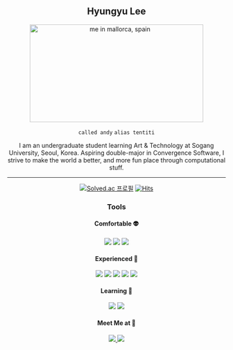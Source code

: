 <div align="center">

## Hyungyu Lee

<image src="https://github.com/tentiti/tentiti/blob/e66beee129c99812dc966952e84b6e6c19523c2c/P1094319.jpeg" alt="me in mallorca, spain" style="width:400px;height:225px">

<br>

``called andy``  ``alias tentiti``



I am an undergraduate student learning Art & Technology at Sogang University, Seoul, Korea. Aspiring double-major in Convergence Software, I strive to make the world a better, and more fun place through computational stuff.

***

[![Solved.ac
프로필](http://mazassumnida.wtf/api/mini/generate_badge?boj=tentiti)](https://solved.ac/tentiti)
[![Hits](https://hits.seeyoufarm.com/api/count/incr/badge.svg?url=https%3A%2F%2Fgithub.com%2Ftentiti&count_bg=%23A1A9FF&title_bg=%232F3760&icon=&icon_color=%23E7E7E7&title=+%F0%9F%91%80%E2%9C%A8+&edge_flat=true)](https://hits.seeyoufarm.com)

### Tools
#### Comfortable 👽

<img src="https://img.shields.io/badge/Python-3776AB?style=for-the-badge&logo=Python&logoColor=white">
<img src="https://img.shields.io/badge/Django-092E20?style=for-the-badge&logo=Django&logoColor=white">
<img src="https://img.shields.io/badge/Processing-006699?style=for-the-badge&logo=Processing%20Foundation&logoColor=white">

#### Experienced 💪
<img src="https://img.shields.io/badge/Java-f89820?style=for-the-badge&logo=&logoColor=white">
<img src="https://img.shields.io/badge/Spring-6DB33F?style=for-the-badge&logo=Spring&logoColor=white">
<img src="https://img.shields.io/badge/C-A8B9CC?style=for-the-badge&logo=C&logoColor=white">
<img src="https://img.shields.io/badge/JavaScript-F7DF1E?style=for-the-badge&logo=JavaScript&logoColor=white">
<img src="https://img.shields.io/badge/p5.js-ED225D?style=for-the-badge&logo=p5.js&logoColor=white">

#### Learning 📝
<img src="https://img.shields.io/badge/Pytorch-EE4C2C?style=for-the-badge&logo=PyTorch&logoColor=white">
<img src="https://img.shields.io/badge/Framer-white?style=for-the-badge&logo=Framer&logoColor=0055FF">

#### Meet Me at 💝
<a href="https://hyungyulee.xyz">
<img src="https://img.shields.io/badge/Website-3484D2?style=for-the-badge&logo=&logoColor=0055FF">
</a>
<a href="https://instagram.com/tengotienestiene">
  <img src="https://img.shields.io/badge/Instagram-white?style=for-the-badge&logo=Instagram&logoColor=E4405F">
</a>

</div>
